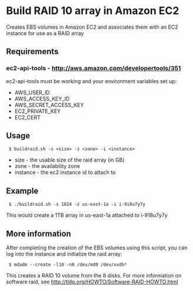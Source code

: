 
# Build RAID 10 array in Amazon EC2

Creates EBS volumes in Amazon EC2 and associates them with an EC2 instance for use as a RAID array

##  Requirements

### ec2-api-tools - http://aws.amazon.com/developertools/351

ec2-api-tools must be working and your environment variables set up:

* AWS_USER_ID
* AWS_ACCESS_KEY_ID
* AWS_SECRET_ACCESS_KEY
* EC2_PRIVATE_KEY
* EC2_CERT

##  Usage

     $ buildraid.sh -s <size> -z <zone> -i <instance>

* size - the usable size of the raid array (in GB)
* zone - the availability zone
* instance - the ec2 instance id to attach to

##  Example

     $ ./buildraid.sh -s 1024 -z us-east-1a -i i-9i8u7y7y

This would create a 1TB array in us-east-1a attached to i-918u7y7y

## More information

After completing the creation of the EBS volumes using this script, you can log into the instance and initialize the raid array:

     $ mdadm --create -l10 -n8 /dev/md0 /dev/xvdh*

This creates a RAID 10 volume from the 8 disks. For more information on software raid, see http://tldp.org/HOWTO/Software-RAID-HOWTO.html
